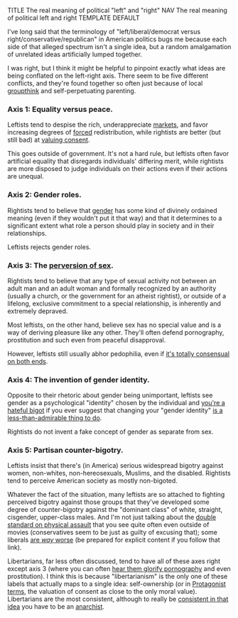 TITLE The real meaning of political "left" and "right"
NAV The real meaning of political left and right
TEMPLATE DEFAULT

I've long said that the terminology of "left/liberal/democrat versus right/conservative/republican" in American politics bugs me because each side of that alleged spectrum isn't a single idea, but a random amalgamation of unrelated ideas artificially lumped together.

I was right, but I think it might be helpful to pinpoint exactly what ideas are being conflated on the left-right axis. There seem to be five different conflicts, and they're found together so often just because of local [groupthink](https://yourbias.is/groupthink) and self-perpetuating parenting.

### Axis 1: Equality versus peace.

<div class="indent">

Leftists tend to despise the rich, underappreciate [markets](/protagonism/market), and favor increasing degrees of [forced](/protagonism/enforcement) redistribution, while rightists are better (but still bad) at [valuing consent](/protagonism/luck).

This goes outside of government. It's not a hard rule, but leftists often favor artificial equality that disregards individuals' differing merit, while rightists are more disposed to judge individuals on their actions even if their actions are unequal.

</div>

### Axis 2: Gender roles.

<div class="indent">

Rightists tend to believe that [gender](/protagonism/gender) has some kind of divinely ordained meaning (even if they wouldn't put it that way) and that it determines to a significant extent what role a person should play in society and in their relationships.

Leftists rejects gender roles.

</div>

### Axis 3: The [perversion of sex](/protagonism/impurity).

<div class="indent">

Rightists tend to believe that any type of sexual activity not between an adult man and an adult woman and formally recognized by an authority (usually a church, or the government for an atheist rightist), or outside of a lifelong, exclusive commitment to a special relationship, is inherently and extremely depraved.

Most leftists, on the other hand, believe sex has no special value and is a way of deriving pleasure like any other. They'll often defend pornography, prostitution and such even from peaceful disapproval.

However, leftists still usually abhor pedophilia, even if [it's totally consensual on both ends](/protagonism/age_of_consent).

</div>

### Axis 4: The invention of gender identity.

<div class="indent">

Opposite to their rhetoric about gender being unimportant, leftists see gender as a psychological "identity" chosen by the individual and [you're a hateful bigot](/argument/fizzy_trans) if you ever suggest that changing your "gender identity" [is a less-than-admirable thing to do](/protagonism/gender).

Rightists do not invent a fake concept of gender as separate from sex.

</div>

### Axis 5: Partisan counter-bigotry.

<div class="indent">

Leftists insist that there's (in America) serious widespread bigotry against women, non-whites, non-hereosexuals, Muslims, and the disabled. Rightists tend to perceive American society as mostly non-bigoted.

Whatever the fact of the situation, many leftists are so attached to fighting perceived bigotry against those groups that they've developed some degree of counter-bigotry against the "dominant class" of white, straight, cisgender, upper-class males. And I'm not just talking about the [double standard on physical assault](/fiction/sexist_tropes) that you see quite often even outside of movies (conservatives seem to be just as guilty of excusing that); some liberals [are *way* worse](https://www.youtube.com/watch?v=v11wfp8vmrM) (be prepared for explicit content if you follow that link).

</div>

Libertarians, far less often discussed, tend to have all of these axes right except axis 3 (where you can often [hear them glorify pornography](https://youtu.be/AspFfALQSsU?t=119) and even prostitution). I think this is because "libertarianism" is the only one of these labels that actually maps to a single idea: self-ownership (or in [Protagonist terms](/protagonism/virtues), the valuation of consent as close to the only moral value). Libertarians are the most consistent, although to really be [consistent in that idea](/argument/faction_ancap) you have to be an [anarchist](/protagonism/anarchism).
<!--Maybe also foreign intervention.-->
